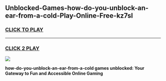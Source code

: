 
## Unblocked-Games-how-do-you-unblock-an-ear-from-a-cold-Play-Online-Free-kz7sl
<h3>
<a href="https://premium76.site?title=how-do-you-unblock-an-ear-from-a-cold&ref=26A">CLICK TO PLAY</a></h3>
<hr>

<h3>
<a href="https://premium76.site?title=how-do-you-unblock-an-ear-from-a-cold&ref=26A">CLICK 2 PLAY</a>
  
</h3>

<a href="https://premium76.site?title=how-do-you-unblock-an-ear-from-a-cold&ref=26A"><img src="https://clearcache.store/games.png"></a>


**how-do-you-unblock-an-ear-from-a-cold games unblocked: Your Gateway to Fun and Accessible Online Gaming**
